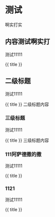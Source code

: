 # 测试

啊实打实

## 内容测试啊实打
<div>
    <demo title="累加器1" src="./example/test.vue" desc="这是一个简单的累加器"></demo>
</div>

<demo title="测试1111" src="./example/test.tsx" desc="嘿嘿test`1111`">
    <div class="button-desc">测试11111</div>
</demo>

<demo src="./example/tsTest.ts"></demo>


{{ title }}

## 二级标题


<div>
    <demo title="累加器1" src="./example/test.vue" desc="这是一个简单的累加器"></demo>
</div>

<demo title="测试1111" src="./example/test.tsx" desc="嘿嘿test`1111`">
    <div class="button-desc">测试11111</div>
</demo>

<demo src="./example/tsTest.ts"></demo>


{{ title }}
二级标题内容


### 三级标题


<div>
    <demo title="累加器1" src="./example/test.vue" desc="这是一个简单的累加器"></demo>
</div>

<demo title="测试1111" src="./example/test.tsx" desc="嘿嘿test`1111`">
    <div class="button-desc">测试11111</div>
</demo>

<demo src="./example/tsTest.ts"></demo>


{{ title }}
三级标题内容



### 111阿萨德撒的撒


<div>
    <demo title="累加器1" src="./example/test.vue" desc="这是一个简单的累加器"></demo>
</div>

<demo title="测试1111" src="./example/test.tsx" desc="嘿嘿test`1111`">
    <div class="button-desc">测试11111</div>
</demo>

<demo src="./example/tsTest.ts"></demo>


{{ title }}

### 1121



<div>
    <demo title="累加器1" src="./example/test.vue" desc="这是一个简单的累加器"></demo>
</div>

<demo title="测试1111" src="./example/test.tsx" desc="嘿嘿test`1111`">
    <div class="button-desc">测试11111</div>
</demo>

<demo src="./example/tsTest.ts"></demo>


{{ title }}


<script setup lang="ts">
import { ref } from "vue";
const title = ref("测试标题11111111")
</script>
